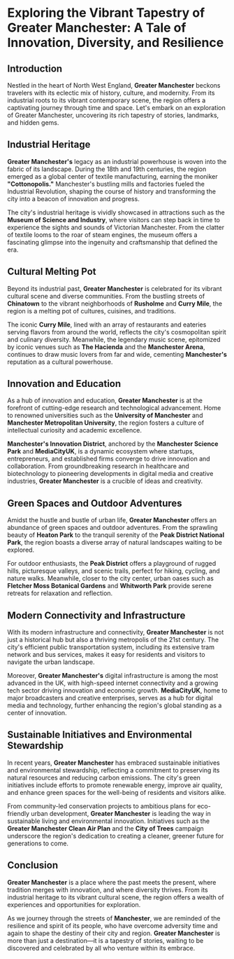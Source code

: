 # Exploring the Vibrant Tapestry of Greater Manchester: A Tale of Innovation, Diversity, and Resilience

## Introduction
Nestled in the heart of North West England, **Greater Manchester** beckons travelers with its eclectic mix of history, culture, and modernity. From its industrial roots to its vibrant contemporary scene, the region offers a captivating journey through time and space. Let's embark on an exploration of Greater Manchester, uncovering its rich tapestry of stories, landmarks, and hidden gems.

## Industrial Heritage
**Greater Manchester's** legacy as an industrial powerhouse is woven into the fabric of its landscape. During the 18th and 19th centuries, the region emerged as a global center of textile manufacturing, earning the moniker **"Cottonopolis."** Manchester's bustling mills and factories fueled the Industrial Revolution, shaping the course of history and transforming the city into a beacon of innovation and progress.

The city's industrial heritage is vividly showcased in attractions such as the **Museum of Science and Industry**, where visitors can step back in time to experience the sights and sounds of Victorian Manchester. From the clatter of textile looms to the roar of steam engines, the museum offers a fascinating glimpse into the ingenuity and craftsmanship that defined the era.

## Cultural Melting Pot
Beyond its industrial past, **Greater Manchester** is celebrated for its vibrant cultural scene and diverse communities. From the bustling streets of **Chinatown** to the vibrant neighborhoods of **Rusholme** and **Curry Mile**, the region is a melting pot of cultures, cuisines, and traditions.

The iconic **Curry Mile**, lined with an array of restaurants and eateries serving flavors from around the world, reflects the city's cosmopolitan spirit and culinary diversity. Meanwhile, the legendary music scene, epitomized by iconic venues such as **The Hacienda** and the **Manchester Arena**, continues to draw music lovers from far and wide, cementing **Manchester's** reputation as a cultural powerhouse.

## Innovation and Education
As a hub of innovation and education, **Greater Manchester** is at the forefront of cutting-edge research and technological advancement. Home to renowned universities such as the **University of Manchester** and **Manchester Metropolitan University**, the region fosters a culture of intellectual curiosity and academic excellence.

**Manchester's Innovation District**, anchored by the **Manchester Science Park** and **MediaCityUK**, is a dynamic ecosystem where startups, entrepreneurs, and established firms converge to drive innovation and collaboration. From groundbreaking research in healthcare and biotechnology to pioneering developments in digital media and creative industries, **Greater Manchester** is a crucible of ideas and creativity.

## Green Spaces and Outdoor Adventures
Amidst the hustle and bustle of urban life, **Greater Manchester** offers an abundance of green spaces and outdoor adventures. From the sprawling beauty of **Heaton Park** to the tranquil serenity of the **Peak District National Park**, the region boasts a diverse array of natural landscapes waiting to be explored.

For outdoor enthusiasts, the **Peak District** offers a playground of rugged hills, picturesque valleys, and scenic trails, perfect for hiking, cycling, and nature walks. Meanwhile, closer to the city center, urban oases such as **Fletcher Moss Botanical Gardens** and **Whitworth Park** provide serene retreats for relaxation and reflection.

## Modern Connectivity and Infrastructure
With its modern infrastructure and connectivity, **Greater Manchester** is not just a historical hub but also a thriving metropolis of the 21st century. The city's efficient public transportation system, including its extensive tram network and bus services, makes it easy for residents and visitors to navigate the urban landscape.

Moreover, **Greater Manchester's** digital infrastructure is among the most advanced in the UK, with high-speed internet connectivity and a growing tech sector driving innovation and economic growth. **MediaCityUK**, home to major broadcasters and creative enterprises, serves as a hub for digital media and technology, further enhancing the region's global standing as a center of innovation.

## Sustainable Initiatives and Environmental Stewardship
In recent years, **Greater Manchester** has embraced sustainable initiatives and environmental stewardship, reflecting a commitment to preserving its natural resources and reducing carbon emissions. The city's green initiatives include efforts to promote renewable energy, improve air quality, and enhance green spaces for the well-being of residents and visitors alike.

From community-led conservation projects to ambitious plans for eco-friendly urban development, **Greater Manchester** is leading the way in sustainable living and environmental innovation. Initiatives such as the **Greater Manchester Clean Air Plan** and the **City of Trees** campaign underscore the region's dedication to creating a cleaner, greener future for generations to come.

## Conclusion
**Greater Manchester** is a place where the past meets the present, where tradition merges with innovation, and where diversity thrives. From its industrial heritage to its vibrant cultural scene, the region offers a wealth of experiences and opportunities for exploration.

As we journey through the streets of **Manchester**, we are reminded of the resilience and spirit of its people, who have overcome adversity time and again to shape the destiny of their city and region. **Greater Manchester** is more than just a destination—it is a tapestry of stories, waiting to be discovered and celebrated by all who venture within its embrace.
